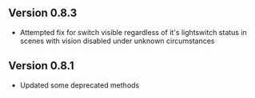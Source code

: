 ## Version 0.8.3
- Attempted fix for switch visible regardless of it's lightswitch status in scenes with vision disabled under unknown circumstances

## Version 0.8.1
- Updated some deprecated methods

